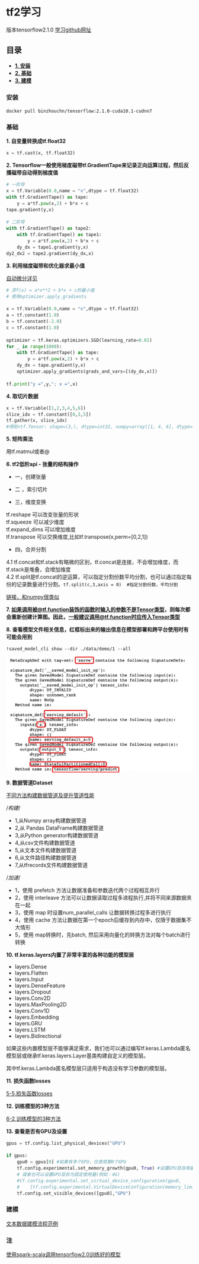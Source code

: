 # tf2学习

版本tensorflow2.1.0
[学习github网址](https://github.com/lyhue1991/eat_tensorflow2_in_30_days)<br>

## 目录

 - [**1. 安装**](#安装)
 - [**2. 基础**](#基础)
 - [**3. 建模**](#建模)


### 安装

`docker pull binzhouchn/tensorflow:2.1.0-cuda10.1-cudnn7`

### 基础

**1. 自变量转换成tf.float32**
```python
x = tf.cast(x, tf.float32)
```

**2. Tensorflow一般使用梯度磁带tf.GradientTape来记录正向运算过程，然后反播磁带自动得到梯度值**
```python
# 一阶导
x = tf.Variable(0.0,name = "x",dtype = tf.float32)
with tf.GradientTape() as tape:
    y = a*tf.pow(x,2) + b*x + c
tape.gradient(y,x)

# 二阶导
with tf.GradientTape() as tape2:
    with tf.GradientTape() as tape1:   
        y = a*tf.pow(x,2) + b*x + c
    dy_dx = tape1.gradient(y,x)   
dy2_dx2 = tape2.gradient(dy_dx,x)
```

**3. 利用梯度磁带和优化器求最小值**

[自动微分详见](https://github.com/lyhue1991/eat_tensorflow2_in_30_days/blob/master/2-3,%E8%87%AA%E5%8A%A8%E5%BE%AE%E5%88%86%E6%9C%BA%E5%88%B6.md)<br>
```python
# 求f(x) = a*x**2 + b*x + c的最小值
# 使用optimizer.apply_gradients

x = tf.Variable(0.0,name = "x",dtype = tf.float32)
a = tf.constant(1.0)
b = tf.constant(-2.0)
c = tf.constant(1.0)

optimizer = tf.keras.optimizers.SGD(learning_rate=0.01)
for _ in range(1000):
    with tf.GradientTape() as tape:
        y = a*tf.pow(x,2) + b*x + c
    dy_dx = tape.gradient(y,x)
    optimizer.apply_gradients(grads_and_vars=[(dy_dx,x)])
    
tf.print("y =",y,"; x =",x)
```

**4. 取切片数据**
```python
x = tf.Variable([1,2,3,4,5,6])
slice_idx = tf.constant([0,3,5])
tf.gather(x, slice_idx)
#得到<tf.Tensor: shape=(3,), dtype=int32, numpy=array([1, 4, 6], dtype=int32)>
```

**5. 矩阵乘法**

用tf.matmul或者@

**6. tf2低阶api - 张量的结构操作**

 - 一，创建张量
 
 - 二 ，索引切片
 
 - 三，维度变换
 
 tf.reshape 可以改变张量的形状<br>
 tf.squeeze 可以减少维度<br>
 tf.expand_dims 可以增加维度<br>
 tf.transpose 可以交换维度,比如tf.transpose(x,perm=[0,2,1])<br>
 
 - 四，合并分割
 
 4.1 tf.concat和tf.stack有略微的区别，tf.concat是连接，不会增加维度，而tf.stack是堆叠，会增加维度<br>
 4.2 tf.split是tf.concat的逆运算，可以指定分割份数平均分割，也可以通过指定每份的记录数量进行分割。```tf.split(c,3,axis = 0)  #指定分割份数，平均分割```
 

[链接，和numpy很类似](https://github.com/lyhue1991/eat_tensorflow2_in_30_days/blob/master/4-1,%E5%BC%A0%E9%87%8F%E7%9A%84%E7%BB%93%E6%9E%84%E6%93%8D%E4%BD%9C.md)

**7. 如果调用被@tf.function装饰的函数时输入的参数不是Tensor类型，则每次都会重新创建计算图。因此，一般建议调用@tf.function时应传入Tensor类型**

**8. 查看模型文件相关信息，红框标出来的输出信息在模型部署和跨平台使用时有可能会用到**

```shell
!saved_model_cli show --dir ./data/demo/1 --all
```
<img src="files/查看模型文件信息.jpg" width="640">

**9. 数据管道Dataset**

[不同方法构建数据管道及提升管道性能](https://github.com/lyhue1991/eat_tensorflow2_in_30_days/blob/master/5-1,%E6%95%B0%E6%8D%AE%E7%AE%A1%E9%81%93Dataset.md)<br>

/*构建*/

 - 1,从Numpy array构建数据管道
 - 2,从 Pandas DataFrame构建数据管道
 - 3,从Python generator构建数据管道
 - 4,从csv文件构建数据管道
 - 5,从文本文件构建数据管道
 - 6,从文件路径构建数据管道
 - 7,从tfrecords文件构建数据管道

/*加速*/

 - 1，使用 prefetch 方法让数据准备和参数迭代两个过程相互并行
 - 2，使用 interleave 方法可以让数据读取过程多进程执行,并将不同来源数据夹在一起
 - 3，使用 map 时设置num_parallel_calls 让数据转换过程多进行执行
 - 4，使用 cache 方法让数据在第一个epoch后缓存到内存中，仅限于数据集不大情形
 - 5，使用 map转换时，先batch, 然后采用向量化的转换方法对每个batch进行转换

**10. tf.keras.layers内置了非常丰富的各种功能的模型层**

 - layers.Dense
 - layers.Flatten
 - layers.Input
 - layers.DenseFeature
 - layers.Dropout
 - layers.Conv2D
 - layers.MaxPooling2D
 - layers.Conv1D
 - layers.Embedding
 - layers.GRU
 - layers.LSTM
 - layers.Bidirectional
 
如果这些内置模型层不能够满足需求，我们也可以通过编写tf.keras.Lambda匿名模型层或继承tf.keras.layers.Layer基类构建自定义的模型层。

其中tf.keras.Lambda匿名模型层只适用于构造没有学习参数的模型层。

**11. 损失函数losses**

[5-5,损失函数losses]()<br>

**12. 训练模型的3种方法**

[6-2,训练模型的3种方法](https://github.com/lyhue1991/eat_tensorflow2_in_30_days/blob/master/6-2,%E8%AE%AD%E7%BB%83%E6%A8%A1%E5%9E%8B%E7%9A%843%E7%A7%8D%E6%96%B9%E6%B3%95.md)<br>

**13. 查看是否有GPU及设置**

```python
gpus = tf.config.list_physical_devices("GPU")

if gpus:
    gpu0 = gpus[0] #如果有多个GPU，仅使用第0个GPU
    tf.config.experimental.set_memory_growth(gpu0, True) #设置GPU显存用量按需使用
    # 或者也可以设置GPU显存为固定使用量(例如：4G)
    #tf.config.experimental.set_virtual_device_configuration(gpu0,
    #    [tf.config.experimental.VirtualDeviceConfiguration(memory_limit=4096)]) 
    tf.config.set_visible_devices([gpu0],"GPU") 
```



### 建模

[文本数据建模流程范例](https://github.com/lyhue1991/eat_tensorflow2_in_30_days/blob/master/1-3,%E6%96%87%E6%9C%AC%E6%95%B0%E6%8D%AE%E5%BB%BA%E6%A8%A1%E6%B5%81%E7%A8%8B%E8%8C%83%E4%BE%8B.md)<br>












### 注

[使用spark-scala调用tensorflow2.0训练好的模型](https://blog.csdn.net/zimiao552147572/article/details/105330740)<br>